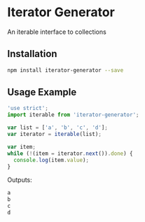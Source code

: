 # Iterator Generator

An iterable interface to collections

## Installation
```sh
npm install iterator-generator --save
```

## Usage Example
```js
'use strict';
import iterable from 'iterator-generator';

var list = ['a', 'b', 'c', 'd'];
var iterator = iterable(list);

var item;
while (!(item = iterator.next()).done) {
  console.log(item.value);
}
```

Outputs:
```js
a
b
c
d
```
